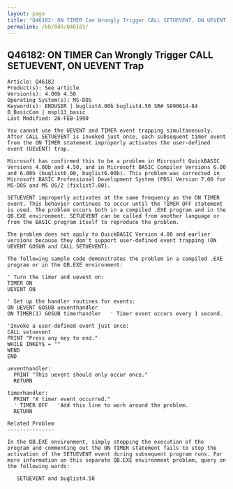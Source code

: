 ```yaml
---
layout: page
title: "Q46182: ON TIMER Can Wrongly Trigger CALL SETUEVENT, ON UEVENT Trap"
permalink: /kb/046/Q46182/
---
```


## Q46182: ON TIMER Can Wrongly Trigger CALL SETUEVENT, ON UEVENT Trap

	Article: Q46182
	Product(s): See article
	Version(s): 4.00b 4.50
	Operating System(s): MS-DOS
	Keyword(s): ENDUSER | buglist4.00b buglist4.50 SR# S890614-84 B_BasicCom | mspl13_basic
	Last Modified: 26-FEB-1990
	
	You cannot use the UEVENT and TIMER event trapping simultaneously.
	After CALL SETUEVENT is invoked just once, each subsequent timer event
	from the ON TIMER statement improperly activates the user-defined
	event (UEVENT) trap.
	
	Microsoft has confirmed this to be a problem in Microsoft QuickBASIC
	Versions 4.00b and 4.50, and in Microsoft BASIC Compiler Versions 6.00
	and 6.00b (buglist6.00, buglist6.00b). This problem was corrected in
	Microsoft BASIC Professional Development System (PDS) Version 7.00 for
	MS-DOS and MS OS/2 (fixlist7.00).
	
	SETUEVENT improperly activates at the same frequency as the ON TIMER
	event. This behavior continues to occur until the TIMER OFF statement
	is used. The problem occurs both in a compiled .EXE program and in the
	QB.EXE environment. SETUEVENT can be called from another language or
	from the BASIC program itself to reproduce the problem.
	
	The problem does not apply to QuickBASIC Version 4.00 and earlier
	versions because they don't support user-defined event trapping (ON
	UEVENT GOSUB and CALL SETUEVENT).
	
	The following sample code demonstrates the problem in a compiled .EXE
	program or in the QB.EXE environment:
	
	' Turn the timer and uevent on:
	TIMER ON
	UEVENT ON
	
	' Set up the handler routines for events:
	ON UEVENT GOSUB ueventhandler
	ON TIMER(1) GOSUB timerhandler   ' Timer event occurs every 1 second.
	
	'Invoke a user-defined event just once:
	CALL setuevent
	PRINT "Press any key to end."
	WHILE INKEY$ = ""
	WEND
	END
	
	ueventhandler:
	  PRINT "This uevent should only occur once."
	  RETURN
	
	timerhandler:
	  PRINT "A timer event occurred."
	  ' TIMER OFF   'Add this line to work around the problem.
	  RETURN
	
	Related Problem
	---------------
	
	In the QB.EXE environment, simply stopping the execution of the
	program and commenting out the ON TIMER statement fails to stop the
	activation of the SETUEVENT event during subsequent program runs. For
	more information on this separate QB.EXE environment problem, query on
	the following words:
	
	   SETUEVENT and buglist4.50
